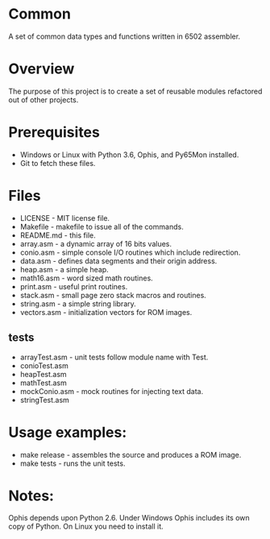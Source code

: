 # Common
A set of common data types and functions written in 6502 assembler.

Overview
======
The purpose of this project is to create a set of reusable modules refactored out of other projects.

Prerequisites
======
* Windows or Linux with Python 3.6, Ophis, and Py65Mon installed.
* Git to fetch these files.

Files
======
* LICENSE - MIT license file.
* Makefile - makefile to issue all of the commands.
* README.md - this file.
* array.asm - a dynamic array of 16 bits values. 
* conio.asm - simple console I/O routines which include redirection.
* data.asm - defines data segments and their origin address.
* heap.asm - a simple heap.
* math16.asm - word sized math routines.
* print.asm - useful print routines.
* stack.asm - small page zero stack macros and routines.
* string.asm - a simple string library.
* vectors.asm - initialization vectors for ROM images.
## tests
* arrayTest.asm - unit tests follow module name with Test.
* conioTest.asm
* heapTest.asm
* mathTest.asm
* mockConio.asm - mock routines for injecting text data.
* stringTest.asm

Usage examples:
======
* make release - assembles the source and produces a ROM image.
* make tests - runs the unit tests.

Notes:
======
Ophis depends upon Python 2.6. Under Windows Ophis includes its own copy of
Python. On Linux you need to install it.
